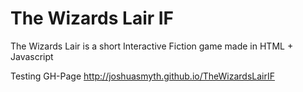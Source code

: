 The Wizards Lair IF
===================

The Wizards Lair is a short Interactive Fiction game made in HTML + Javascript

Testing GH-Page
http://joshuasmyth.github.io/TheWizardsLairIF
